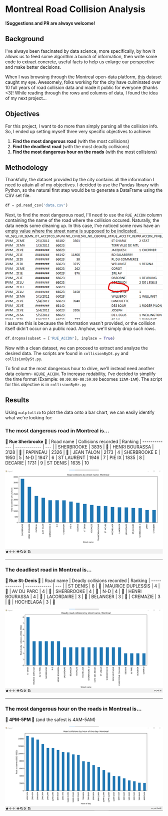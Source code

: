 # Montreal Road Collision Analysis
<b>!Suggestions and PR are always welcome!</b>

## Background
I've always been fascinated by data science, more specifically, by how it allows us to feed some algorithm a bunch of information, then write some code to extract concrete, useful facts to help us enlarge our perspective and make better decisions.

When I was browsing through the Montreal open-data platform, [this](https://donnees.montreal.ca/ville-de-montreal/collisions-routieres) dataset caught my eye. Awesomely, folks working for the city have culminated over 10 full years of road collision data and made it public for everyone (thanks <3)! While reading through the rows and columns of data, I found the idea of my next project...

## Objectives
For this project, I want to do more than simply parsing all the collision info. So, I ended up setting myself three very specific objectives to achieve:

1. <b>Find the most dangerous road</b> (with the most collisions)
2. <b>Find the deadliest road</b> (with the most deadly collisions)
3. <b>Find the most dangerous hour on the roads</b> (with the most collisions)

## Methodology

Thankfully, the dataset provided by the city contains all the information I need to attain all of my objectives. I decided to use the Pandas library with Python, so the natural first step would be to generate a DataFrame using the CSV set file.
```python
df = pd.read_csv('data.csv')
```
Next, to find the most dangerous road, I'll need to use the `RUE_ACCDN` column containing the name of the road where the collision occured. Naturally, the data needs some cleaning up. In this case, I've noticed some rows have an empty value where the street name is supposed to be indicated.
![Empty street name!](media/1.png)
I assume this is because the information wasn't provided, or the collision itself didn't occur on a public road. Anyhow, we'll simply drop such rows.
```python
df.dropna(subset = ['RUE_ACCDN'], inplace = True)
```
Now with a clean dataset, we can proceed to extract and analyze the desired data. The scripts are found in `collisionByDt.py` and `collisionBySt.py`.

To find out the most dangerous hour to drive, we'll instead need another data column- `HEURE_ACCDN`. To increase redability, I've decided to simplify the time format (Example:  `00:00:00-00:59:00` becomes `12AM-1AM`). The script for this objective is in `collisionByHr.py`

## Results

Using `matplotlib` to plot the data onto a bar chart, we can easily identify what we're looking for: 
### The most dangerous road in Montreal is...
<b>🚨 Rue Sherbrooke 🚨</b>
| Road name  | Collisions recorded | Ranking
| ------------- | ------------- | --- |
| SHERBROOKE  | 3835  | 🥇
| HENRI BOURASSA  | 3128  | 🥈
| PAPINEAU  | 2326  | 🥉
| JEAN TALON   | 2173  | 4
| SHERBROOKE E   | 1950  | 5
| N-D   | 1947  | 6
| ST LAURENT  | 1946  | 7
| PIE IX   | 1835  | 8
| DECARIE   | 1731  | 9
| ST DENIS  | 1635  | 10

![Collsion by street name](/media/charts/collisionBySt.png)
<hr>


### The deadliest road in Montreal is...
<b>🚨 Rue St-Denis 🚨</b>
| Road name  | Deadly collisions recorded | Ranking
| ------------- | ------------- | --- |
| ST DENIS  | 8  | 🥇
| MAURICE DUPLESSIS   | 4  | 🥈
| AV DU PARC  | 4  | 🥈
| SHERBROOKE   | 4  | 🥈
| N-D    | 4  | 🥈
| HENRI BOURASSA    | 4  | 🥈
| LACORDAIRE   | 3  | 🥉
| BELANGER   | 3  | 🥉
| CREMAZIE   | 3  | 🥉
| HOCHELAGA   | 3  | 🥉

![Deadly collsion by street name](/media/charts/collisionByDt.png)
<hr>

### The most dangerous hour on the roads in Montreal is...
<b>🚨 4PM-5PM 🚨</b>
(and the safest is 4AM-5AM)

![Deadly collsion by street name](/media/charts/collisionByHr.png)
